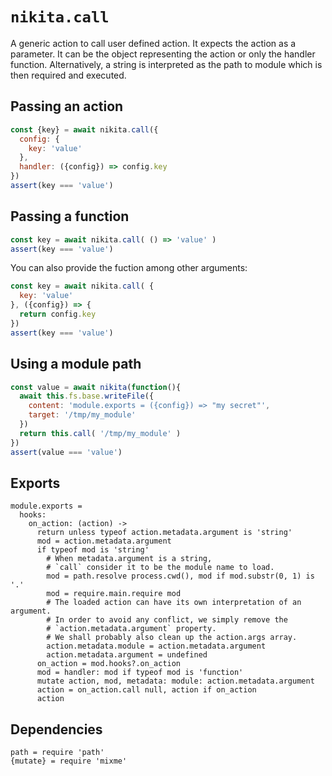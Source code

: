 
# `nikita.call`

A generic action to call user defined action. It expects the action as a
parameter. It can be the object representing the action or only the handler
function. Alternatively, a string is interpreted as the path to module which
is then required and executed.

## Passing an action

```js
const {key} = await nikita.call({
  config: {
    key: 'value'
  },
  handler: ({config}) => config.key
})
assert(key === 'value')
```

## Passing a function

```js
const key = await nikita.call( () => 'value' )
assert(key === 'value')
```

You can also provide the fuction among other arguments:

```js
const key = await nikita.call( {
  key: 'value'
}, ({config}) => {
  return config.key
})
assert(key === 'value')
```

## Using a module path

```js
const value = await nikita(function(){
  await this.fs.base.writeFile({
    content: 'module.exports = ({config}) => "my secret"',
    target: '/tmp/my_module'
  })
  return this.call( '/tmp/my_module' )
})
assert(value === 'value')
```

## Exports

    module.exports =
      hooks:
        on_action: (action) ->
          return unless typeof action.metadata.argument is 'string'
          mod = action.metadata.argument
          if typeof mod is 'string'
            # When metadata.argument is a string,
            # `call` consider it to be the module name to load.
            mod = path.resolve process.cwd(), mod if mod.substr(0, 1) is '.'
            mod = require.main.require mod
            # The loaded action can have its own interpretation of an argument.
            # In order to avoid any conflict, we simply remove the
            # `action.metadata.argument` property.
            # We shall probably also clean up the action.args array.
            action.metadata.module = action.metadata.argument
            action.metadata.argument = undefined
          on_action = mod.hooks?.on_action
          mod = handler: mod if typeof mod is 'function'
          mutate action, mod, metadata: module: action.metadata.argument
          action = on_action.call null, action if on_action
          action

## Dependencies

    path = require 'path'
    {mutate} = require 'mixme'
